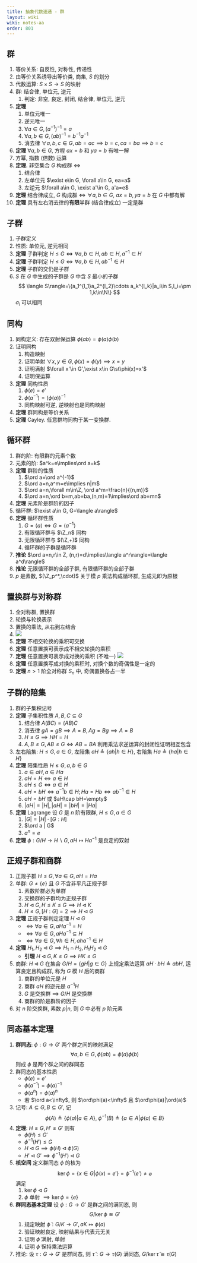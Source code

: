 ```yaml
---
title: 抽象代数速通 - 群
layout: wiki
wiki: notes-aa
order: 801
---
```


## 群

1. 等价关系: 自反性, 对称性, 传递性
2. 由等价关系诱导出等价类, 商集, $S$ 的划分
3. 代数运算: $S\times S\to S$ 的映射
4. 群: 结合律, 单位元, 逆元
   1. 判定: 非空, 良定, 封闭, 结合律, 单位元, 逆元
5. **定理**
   1. 单位元唯一
   2. 逆元唯一
   3. $\forall a\in G, (a^{-1})^{-1}=a$
   4. $\forall a,b\in G, (ab)^{-1}=b^{-1}a^{-1}$
   5. 消去律 $\forall a,b,c\in G, ab=ac\implies b=c, ca=ba\implies b=c$
6. **定理** $\forall a,b\in G$, 方程 $ax=b$ 和 $ya=b$ 有唯一解
7. 方幂, 指数 (倍数) 运算
8. **定理**. 非空集合 $G$ 构成群 $\iff$
   1. 结合律
   2. 左单位元 $\exist e\in G, \forall a\in G, ea=a$
   3. 左逆元 $\forall a\in G, \exist a'\in G, a'a=e$
9.  **定理** 结合律成立, $G$ 构成群 $\iff$ $\forall a,b\in G$, $ax=b,ya=b$ 在 $G$ 中都有解
10. **定理** 具有左右消去律的**有限**半群 (结合律成立) 一定是群

## 子群

1. 子群定义
2. 性质: 单位元, 逆元相同
3. **定理** 子群判定 $H\leq G\iff \forall a,b\in H, ab\in H, a^{-1}\in H$
4. **定理** 子群判定 $H\leq G\iff \forall a,b\in H, ab^{-1}\in H$
5. **定理** 子群的交仍是子群
6. $S$ 在 $G$ 中生成的子群是 $G$ 中含 $S$ 最小的子群
   $$
   \langle S\rangle=\{a_1^{l_1}a_2^{l_2}\cdots a_k^{l_k}|a_i\in S,l_i=\pm 1,k\in\N\}
   $$
   $a_i$ 可以相同
   
## 同构

1. 同构定义: 存在双射保运算 $\phi(ab)=\phi(a)\phi(b)$
2. 证明同构
   1. 构造映射
   2. 证明单射 $\forall x,y\in G,\phi(x)=\phi(y)\implies x=y$
   3. 证明满射 $\forall x'\in G',\exist x\in G\st\phi(x)=x'$
   4. 证明保运算
3. **定理** 同构性质
   1. $\phi(e)=e'$
   2. $\phi(a^{-1})=(\phi(a))^{-1}$
   3. 同构映射可逆, 逆映射也是同构映射
4. **定理** 群同构是等价关系
5. **定理** Cayley. 任意群均同构于某一变换群.

## 循环群

1. 群的阶: 有限群的元素个数
2. 元素的阶: $a^k=e\implies\ord a=k$
3. **定理** 群阶的性质
   1. $\ord a=\ord a^{-1}$
   2. $\ord a=n,a^m=e\implies n|m$
   3. $\ord a=n,\forall m\in\Z, \ord a^m=\frac{n}{(n,m)}$
   4. $\ord a=n,\ord b=m,ab=ba,(n,m)=1\implies\ord ab=mn$
4. **定理** 元素阶是群阶的因子
5. 循环群: $\exist a\in G, G=\langle a\rangle$
6. **定理** 循环群性质
   1. $G=\langle a\rangle\iff G=\langle a^{-1}\rangle$
   2. 有限循环群与 $\Z_n$ 同构
   3. 无限循环群与 $(\Z,+)$ 同构
   4. 循环群的子群是循环群
7. **推论** $\ord a=n,r\in Z, (n,r)=d\implies\langle a^r\rangle=\langle a^d\rangle$
8. **推论** 无限循环群的全部子群, 有限循环群的全部子群
9. $p$ 是素数, $(\Z_p^*,\cdot)$ 关于模 $p$ 乘法构成循环群, 生成元即为原根

## 置换群与对称群

1. 全对称群, 置换群
2. 轮换与轮换表示
3. 置换的乘法, 从右到左结合
4. ![](https://cdn.duanyll.com/img/20231020201557.png)
5. **定理** 不相交轮换的乘积可交换
6. **定理** 任意置换可表示成不相交轮换的乘积
7. **定理** 任意置换可表示成对换的乘积 (不唯一)
   ![](https://cdn.duanyll.com/img/20231020201906.png)
8. **定理** 任意置换写成对换的乘积时, 对换个数的奇偶性是一定的
9. **定理** $n>1$ 阶全对称群 $S_n$ 中, 奇偶置换各占一半

## 子群的陪集

1. 群的子集积记号
2. **定理** 子集积性质 $A,B,C\subseteq G$
   1. 结合律 $A(BC)=(AB)C$
   2. 消去律 $gA=gB\implies A=B, Ag=Bg\implies A=B$
   3. $H\leq G\implies HH=H$
   4. $A,B\leq G,AB\leq G\iff AB=BA$ 利用乘法求逆运算的封闭性证明相互包含
3. 左右陪集: $H\leq G, a\in G$, 左陪集 $aH\triangleq\{ah|h\in H\}$, 右陪集 $Ha\triangleq\{ha|h\in H\}$
4. **定理** 陪集性质 $H\leq G, a,b\in G$
   1. $a\in aH, a\in Ha$
   2. $aH=H\iff a\in H$
   3. $aH\leq G\iff a\in H$
   4. $aH=bH\iff a^{-1}b\in H; Ha=Hb\iff ab^{-1}\in H$
   5. $aH=bH$ 或 $aH\cap bH=\empty$
   6. $|aH|=|H|,|aH|=|bH|=|Ha|$
5. **定理** Lagrange 设 $G$ 是 $n$ 阶有限群, $H\leq G, a\in G$
   1. $|G|=|H|\cdot[G:H]$
   2. $\ord a | G$
   3. $a^n=e$
6. **定理** $\phi:G/H\to H\backslash G,aH\mapsto Ha^{-1}$ 是良定的双射

## 正规子群和商群

1. 正规子群 $H\leq G, \forall a\in G, aH=Ha$
2. 单群: $G\neq \{e\}$ 且 $G$ 不含非平凡正规子群
   1. 素数阶群必为单群
   2. 交换群的子群均为正规子群
   3. $H\lhd G,H\leq K\leq G\implies H\lhd K$
   4. $H\leq G,[H:G]=2\implies H\lhd G$
3. **定理** 正规子群判定定理 $H\lhd G$
   - $\iff\forall a\in G, aHa^{-1}=H$
   - $\iff\forall a\in G, aHa^{-1}\subseteq H$
   - $\iff\forall a\in G, \forall h\in H, aha^{-1}\in H$
4. **定理** $H_1,H_2\lhd G\implies H_1\cap H_2, H_1H_2\lhd G$
   - **引理** $H\lhd G,K\leq G\implies HK\leq G$
5. 商群: $H\lhd G$ 在集合 $G/H=\{gH|g\in G\}$ 上规定乘法运算 $aH\cdot bH\triangleq abH$, 运算良定且构成群, 称为 $G$ 模 $H$ 后的商群
   1. 商群的单位元是 $H$
   2. 商群 $aH$ 的逆元是 $a^{-1}H$
   3. $G$ 是交换群 $\implies$ $G/H$ 是交换群
   4. 商群的阶是群阶的因子
6. 对 $n$ 阶交换群, 素数 $p|n$, 则 $G$ 中必有 $p$ 阶元素

## 同态基本定理

1. **群同态**: $\phi:G\to G'$ 两个群之间的映射满足
   $$
   \forall a,b\in G,\phi(ab)=\phi(a)\phi(b)
   $$
   则成 $\phi$ 是两个群之间的群同态
2. 群同态的基本性质
   - $\phi(e)=e'$
   - $\phi(a^{-1})=\phi(a)^{-1}$
   - $\phi(a^n)=\phi(a)^n$
   - 若 $\ord a<\infty$, 则 $\ord\phi(a)<\infty$ 且 $\ord\phi(a)|\ord(a)$
3. 记号: $A\subseteq G,B\subseteq G'$, 记
   $$
   \phi(A)\triangleq\{\phi(a)|a\in A\},\;\phi^{-1}(B)\triangleq\{a\in A|\phi(a)\in B\}
   $$
4. **定理**: $H\leq G,H'\leq G'$ 则有
   - $\phi(H)\leq G'$
   - $\phi^{-1}(H')\leq G$
   - $H\lhd G\implies\phi(H)\lhd\phi(G)$
   - $H'\lhd G'\implies\phi^{-1}(H')\lhd G$
5. **核空间** 定义群同态 $\phi$ 的核为
   $$
   \ker\phi=\{x\in G|\phi(x)=e'\}=\phi^{-1}(e')\neq\varnothing
   $$
   满足
   1. $\ker\phi\lhd G$
   2. $\phi$ 单射 $\implies \ker\phi=\{e\}$ 
6. **群同态基本定理** 设 $\phi:G\to G'$ 是群之间的满同态, 则
   $$
   G/\ker\phi\cong G'
   $$
   1. 规定映射 $\tilde{\phi}:G/K\to G',aK\mapsto\phi(a)$
   2. 验证映射良定, 映射结果与代表元无关
   3. 证明 $\tilde{\phi}$ 满射, 单射
   4. 证明 $\tilde{\phi}$ 保持乘法运算
7. 推论: 设 $\tau:G\to G'$ 是群同态, 则 $\tilde{\tau}:G\to\tau(G)$ 满同态, $G/\ker\tilde{\tau}\cong\tau(G)$